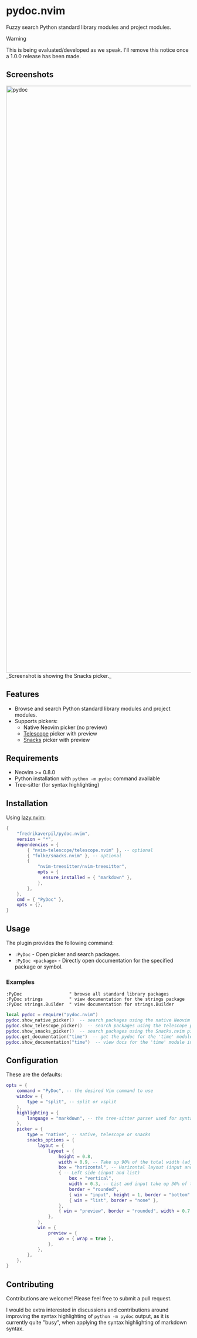 # pydoc.nvim

Fuzzy search Python standard library modules and project modules.

> [!WARNING]
>
> This is being evaluated/developed as we speak. I'll remove this notice once a
> 1.0.0 release has been made.

## Screenshots

<img width="1596" alt="pydoc" src="https://github.com/user-attachments/assets/6eb06b7d-1330-4ec0-a8ea-e978b132d171" />
_Screenshot is showing the Snacks picker._

## Features

- Browse and search Python standard library modules and project modules.
- Supports pickers:
  - Native Neovim picker (no preview)
  - [Telescope](https://github.com/nvim-telescope/telescope.nvim) picker with
    preview
  - [Snacks](https://github.com/folke/snacks.nvim) picker with preview

## Requirements

- Neovim >= 0.8.0
- Python installation with `python -m pydoc` command available
- Tree-sitter (for syntax highlighting)

## Installation

Using [lazy.nvim](https://github.com/folke/lazy.nvim):

```lua
{
    "fredrikaverpil/pydoc.nvim",
    version = "*",
    dependencies = {
        { "nvim-telescope/telescope.nvim" }, -- optional
        { "folke/snacks.nvim" }, -- optional
        {
            "nvim-treesitter/nvim-treesitter",
            opts = {
              ensure_installed = { "markdown" },
            },
        },
    },
    cmd = { "PyDoc" },
    opts = {},
}
```

## Usage

The plugin provides the following command:

- `:PyDoc` - Open picker and search packages.
- `:PyDoc <package>` - Directly open documentation for the specified package or
  symbol.

### Examples

```vim
:PyDoc                  " browse all standard library packages
:PyDoc strings          " view documentation for the strings package
:PyDoc strings.Builder  " view documentation for strings.Builder
```

```lua
local pydoc = require("pydoc.nvim")
pydoc.show_native_picker()  -- search packages using the native Neovim picker
pydoc.show_telescope_picker()  -- search packages using the telescope picker
pydoc.show_snacks_picker()  -- search packages using the Snacks.nvim picker
pydoc.get_documentation("time")  -- get the pydoc for the 'time' module
pydoc.show_documentation("time")  -- view docs for the 'time' module in split
```

## Configuration

These are the defaults:

```lua
opts = {
    command = "PyDoc", -- the desired Vim command to use
    window = {
        type = "split", -- split or vsplit
    },
    highlighting = {
        language = "markdown", -- the tree-sitter parser used for syntax highlighting
    },
    picker = {
        type = "native", -- native, telescope or snacks
        snacks_options = {
            layout = {
                layout = {
                    height = 0.8,
                    width = 0.9, -- Take up 90% of the total width (adjust as needed)
                    box = "horizontal", -- Horizontal layout (input and list on the left, preview on the right)
                    { -- Left side (input and list)
                        box = "vertical",
                        width = 0.3, -- List and input take up 30% of the width
                        border = "rounded",
                        { win = "input", height = 1, border = "bottom" },
                        { win = "list", border = "none" },
                    },
                    { win = "preview", border = "rounded", width = 0.7 }, -- Preview window takes up 70% of the width
                },
            },
            win = {
                preview = {
                    wo = { wrap = true },
                },
            },
        },
    },
}
```

## Contributing

Contributions are welcome! Please feel free to submit a pull request.

I would be extra interested in discussions and contributions around improving
the syntax highlighting of `python -m pydoc` output, as it is currently quite
"busy", when applying the syntax highlighting of markdown syntax.
